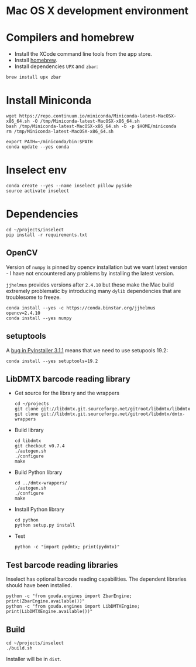 # Mac OS X development environment

# Compilers and homebrew

* Install the XCode command line tools from the app store.
* Install [homebrew](http://brew.sh/).
* Install dependencies `UPX` and `zbar`:

```
brew install upx zbar
```

# Install Miniconda

```
wget https://repo.continuum.io/miniconda/Miniconda-latest-MacOSX-x86_64.sh -O /tmp/Miniconda-latest-MacOSX-x86_64.sh
bash /tmp/Miniconda-latest-MacOSX-x86_64.sh -b -p $HOME/miniconda
rm /tmp/Miniconda-latest-MacOSX-x86_64.sh

export PATH=~/miniconda/bin:$PATH
conda update --yes conda
```

# Inselect env

```
conda create --yes --name inselect pillow pyside
source activate inselect
```

# Dependencies

```
cd ~/projects/inselect
pip install -r requirements.txt
```

## OpenCV
Version of `numpy` is pinned by opencv installation but we want latest version -
I have not encountered any problems by installing the latest version.

`jjhelmus` provides versions after `2.4.10` but these make the Mac build
extremely problematic by introducing many `dylib` dependencies that are
troublesome to freeze.
```
conda install --yes -c https://conda.binstar.org/jjhelmus opencv=2.4.10
conda install --yes numpy
```

## setuptools
A [bug in PyInstaller 3.1.1](https://github.com/pyinstaller/pyinstaller/issues/1773)
means that we need to use setupools 19.2:

```
conda install --yes setuptools=19.2
```

## LibDMTX barcode reading library

* Get source for the library and the wrappers

    ```
    cd ~/projects
    git clone git://libdmtx.git.sourceforge.net/gitroot/libdmtx/libdmtx
    git clone git://libdmtx.git.sourceforge.net/gitroot/libdmtx/dmtx-wrappers
    ```

* Build library

    ```
    cd libdmtx
    git checkout v0.7.4
    ./autogen.sh
    ./configure
    make
    ```

* Build Python library

    ```
    cd ../dmtx-wrappers/
    ./autogen.sh
    ./configure
    make
    ```

* Install Python library

    ```
    cd python
    python setup.py install
    ```

* Test

    ```
    python -c "import pydmtx; print(pydmtx)"
    ```

## Test barcode reading libraries

Inselect has optional barcode reading capabilities. The dependent libraries
should have been installed.

```
python -c "from gouda.engines import ZbarEngine; print(ZbarEngine.available())"
python -c "from gouda.engines import LibDMTXEngine; print(LibDMTXEngine.available())"
```

## Build

```
cd ~/projects/inselect
./build.sh
```

Installer will be in `dist`.
